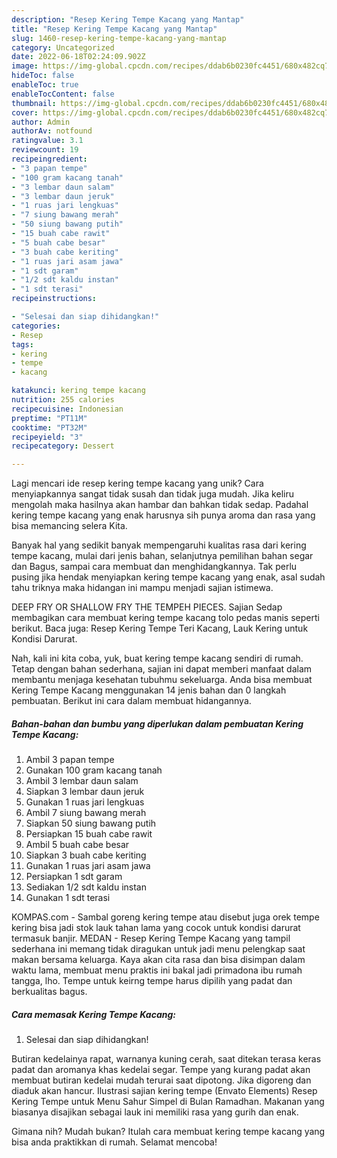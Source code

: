 ```yaml
---
description: "Resep Kering Tempe Kacang yang Mantap"
title: "Resep Kering Tempe Kacang yang Mantap"
slug: 1460-resep-kering-tempe-kacang-yang-mantap
category: Uncategorized
date: 2022-06-18T02:24:09.902Z
image: https://img-global.cpcdn.com/recipes/ddab6b0230fc4451/680x482cq70/kering-tempe-kacang-foto-resep-utama.jpg
hideToc: false
enableToc: true
enableTocContent: false
thumbnail: https://img-global.cpcdn.com/recipes/ddab6b0230fc4451/680x482cq70/kering-tempe-kacang-foto-resep-utama.jpg
cover: https://img-global.cpcdn.com/recipes/ddab6b0230fc4451/680x482cq70/kering-tempe-kacang-foto-resep-utama.jpg
author: Admin
authorAv: notfound
ratingvalue: 3.1
reviewcount: 19
recipeingredient:
- "3 papan tempe"
- "100 gram kacang tanah"
- "3 lembar daun salam"
- "3 lembar daun jeruk"
- "1 ruas jari lengkuas"
- "7 siung bawang merah"
- "50 siung bawang putih"
- "15 buah cabe rawit"
- "5 buah cabe besar"
- "3 buah cabe keriting"
- "1 ruas jari asam jawa"
- "1 sdt garam"
- "1/2 sdt kaldu instan"
- "1 sdt terasi"
recipeinstructions:

- "Selesai dan siap dihidangkan!"
categories:
- Resep
tags:
- kering
- tempe
- kacang

katakunci: kering tempe kacang 
nutrition: 255 calories
recipecuisine: Indonesian
preptime: "PT11M"
cooktime: "PT32M"
recipeyield: "3"
recipecategory: Dessert

---
```





Lagi mencari ide resep kering tempe kacang yang unik? Cara menyiapkannya sangat tidak susah dan tidak juga mudah. Jika keliru mengolah maka hasilnya akan hambar dan bahkan tidak sedap. Padahal kering tempe kacang yang enak harusnya sih punya aroma dan rasa yang bisa memancing selera Kita.





Banyak hal yang sedikit banyak mempengaruhi kualitas rasa dari kering tempe kacang, mulai dari jenis bahan, selanjutnya pemilihan bahan segar dan Bagus, sampai cara membuat dan menghidangkannya. Tak perlu pusing jika hendak menyiapkan kering tempe kacang yang enak,      asal sudah tahu triknya maka hidangan ini mampu menjadi sajian istimewa.














DEEP FRY OR SHALLOW FRY THE TEMPEH PIECES. Sajian Sedap membagikan cara membuat kering tempe kacang tolo pedas manis seperti berikut. Baca juga: Resep Kering Tempe Teri Kacang, Lauk Kering untuk Kondisi Darurat.






Nah, kali ini kita coba, yuk, buat kering tempe kacang sendiri di rumah. Tetap dengan bahan sederhana, sajian ini dapat memberi manfaat dalam membantu menjaga kesehatan tubuhmu sekeluarga. Anda bisa membuat Kering Tempe Kacang menggunakan 14 jenis bahan dan 0 langkah pembuatan. Berikut ini cara dalam membuat hidangannya.

<!--inarticleads1-->

##### Bahan-bahan dan bumbu yang diperlukan dalam pembuatan Kering Tempe Kacang:

1. Ambil 3 papan tempe
1. Gunakan 100 gram kacang tanah
1. Ambil 3 lembar daun salam
1. Siapkan 3 lembar daun jeruk
1. Gunakan 1 ruas jari lengkuas
1. Ambil 7 siung bawang merah
1. Siapkan 50 siung bawang putih
1. Persiapkan 15 buah cabe rawit
1. Ambil 5 buah cabe besar
1. Siapkan 3 buah cabe keriting
1. Gunakan 1 ruas jari asam jawa
1. Persiapkan 1 sdt garam
1. Sediakan 1/2 sdt kaldu instan
1. Gunakan 1 sdt terasi


KOMPAS.com - Sambal goreng kering tempe atau disebut juga orek tempe kering bisa jadi stok lauk tahan lama yang cocok untuk kondisi darurat termasuk banjir. MEDAN - Resep Kering Tempe Kacang yang tampil sederhana ini memang tidak diragukan untuk jadi menu pelengkap saat makan bersama keluarga. Kaya akan cita rasa dan bisa disimpan dalam waktu lama, membuat menu praktis ini bakal jadi primadona ibu rumah tangga, lho. Tempe untuk keirng tempe harus dipilih yang padat dan berkualitas bagus. 

<!--inarticleads2-->

##### Cara memasak Kering Tempe Kacang:


1. Selesai dan siap dihidangkan!

Butiran kedelainya rapat, warnanya kuning cerah, saat ditekan terasa keras padat dan aromanya khas kedelai segar. Tempe yang kurang padat akan membuat butiran kedelai mudah terurai saat dipotong. Jika digoreng dan diaduk akan hancur. Ilustrasi sajian kering tempe (Envato Elements) Resep Kering Tempe untuk Menu Sahur Simpel di Bulan Ramadhan. Makanan yang biasanya disajikan sebagai lauk ini memiliki rasa yang gurih dan enak. 

Gimana nih? Mudah bukan? Itulah cara membuat kering tempe kacang yang bisa anda praktikkan di rumah. Selamat mencoba!
